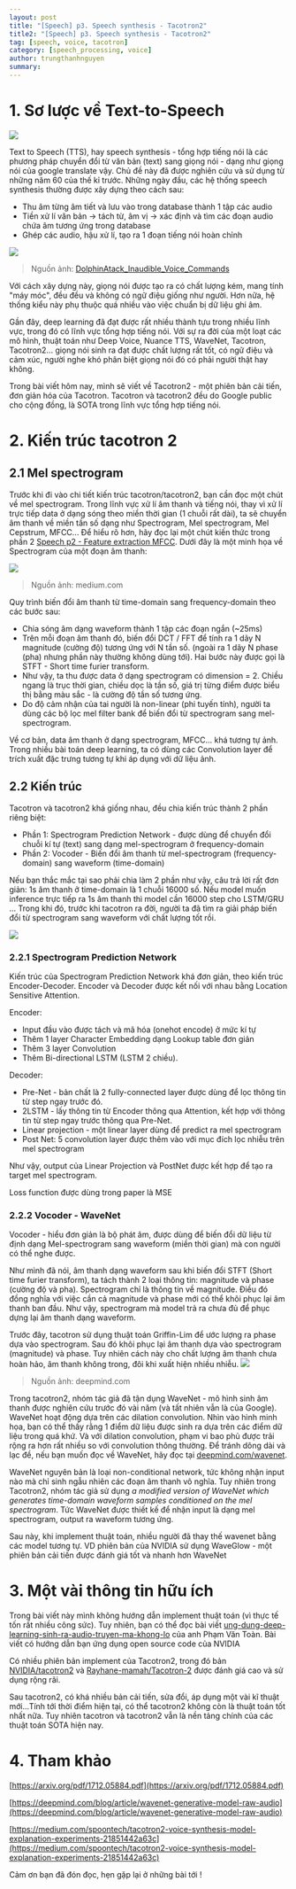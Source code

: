 ```yaml
---
layout: post
title: "[Speech] p3. Speech synthesis - Tacotron2"
title2: "[Speech] p3. Speech synthesis - Tacotron2"
tag: [speech, voice, tacotron]
category: [speech_processing, voice]
author: trungthanhnguyen
summary: 
---
```



# 1. Sơ lược về Text-to-Speech
![](https://images.viblo.asia/03fd5ece-18b2-49fa-8681-14face2d862a.jpg)

Text to Speech (TTS), hay speech synthesis - tổng hợp tiếng nói là các phương pháp chuyển đổi từ văn bản (text) sang giọng nói - dạng như giọng nói của google translate vậy. Chủ đề này đã được nghiên cứu và sử dụng từ những năm 60 của thế kỉ trước. Những ngày đầu, các hệ thống speech synthesis thường được xây dựng theo cách sau:

+ Thu âm từng âm tiết và lưu vào trong database thành 1 tập các audio
+ Tiền xử lí văn bản -> tách từ, âm vị -> xác định và tìm các đoạn audio chứa âm tương ứng trong database
+ Ghép các audio, hậu xử lí, tạo ra 1 đoạn tiếng nói hoàn chỉnh

![](https://images.viblo.asia/5648411a-e94f-48cc-81cd-b1601f122765.png)
> Nguồn ảnh: [DolphinAtack_Inaudible_Voice_Commands](https://www.researchgate.net/publication/319415640_DolphinAtack_Inaudible_Voice_Commands)

Với cách xây dựng này, giọng nói được tạo ra có chất lượng kém, mang tính "máy móc", đều đều và không có ngữ điệu giống như người. Hơn nữa, hệ thống kiểu này phụ thuộc quá nhiều vào việc chuẩn bị dữ liệu ghi âm.

Gần đây, deep learning đã đạt được rất nhiều thành tựu trong nhiều lĩnh vực, trong đó có lĩnh vực tổng hợp tiếng nói. Với sự ra đời của một loạt các mô hình, thuật toán như Deep Voice, Nuance TTS, WaveNet, Tacotron, Tacotron2... giọng nói sinh ra đạt được chất lượng rất tốt, có ngữ điệu và cảm xúc, người nghe khó phân biệt giọng nói đó có phải người thật hay không.

Trong bài viết hôm nay, mình sẽ viết về Tacotron2 - một phiên bản cải tiến, đơn giản hóa của Tacotron. Tacotron và tacotron2 đều do Google public cho cộng đồng, là SOTA trong lĩnh vực tổng hợp tiếng nói.

# 2. Kiến trúc tacotron 2
## 2.1 Mel spectrogram
Trước khi đi vào chi tiết kiến trúc tacotron/tacotron2, bạn cần đọc một chút về mel spectrogram. Trong lĩnh vực xử lí âm thanh và tiếng nói, thay vì xử lí trực tiếp data ở dạng sóng theo miền thời gian (1 chuỗi rất dài), ta sẽ chuyển âm thanh về miền tần số dạng như Spectrogram, Mel spectrogram, Mel Cepstrum, MFCC... Để hiểu rõ hơn, hãy đọc lại một chút kiến thức trong phần 2 [Speech p2 - Feature extraction MFCC](https://trungthanhnguyen0502.github.io/speech_processing/voice/2020/04/02/Speech-processing-2/). Dưới đây là một minh họa về Spectrogram của một đoạn âm thanh:

![](https://images.viblo.asia/9df93799-4357-4149-9d58-5da611461644.png)
> Nguồn ảnh: medium.com

Quy trình biến đổi âm thanh từ time-domain sang frequency-domain theo các bước sau:
+ Chia sóng âm dạng waveform thành 1 tập các đoạn ngắn (~25ms)
+ Trên mỗi đoạn âm thanh đó, biến đổi DCT / FFT để tính ra 1 dãy N magnitude (cường độ) tương ứng với N tần số. (ngoài ra 1 dãy N phase (pha) nhưng phần này thường không dùng tới). Hai bước này được gọi là STFT - Short time furier transform.
+ Như vậy, ta thu được data ở dạng spectrogram có dimension = 2. Chiều ngang là trục thời gian, chiều dọc là tần số, giá trị từng điểm được biểu thị bằng màu sắc - là cường độ tần số tương ứng.
+ Do độ cảm nhận của tai người là non-linear (phi tuyến tính), người ta dùng các bộ lọc mel filter bank để biến đổi từ spectrogram sang mel-spectrogram.

Về cơ bản, data âm thanh ở dạng spectrogram, MFCC... khá tương tự ảnh. Trong nhiều bài toán deep learning, ta có dùng các Convolution layer để trích xuất đặc trưng tương tự khi áp dụng với dữ liệu ảnh.
## 2.2 Kiến trúc
Tacotron và tacotron2 khá giống nhau, đều chia kiến trúc thành 2 phần riêng biệt:
+ Phần 1:  Spectrogram Prediction Network - được dùng để chuyển đổi chuỗi kí tự (text) sang dạng mel-spectrogram ở  frequency-domain
+ Phần 2: Vocoder - Biến đổi âm thanh từ  mel-spectrogram (frequency-domain) sang waveform (time-domain)

Nếu bạn thắc mắc tại sao phải chia làm 2 phần như vậy, câu trả lời rất đơn giản: 1s âm thanh ở time-domain là 1 chuỗi 16000 số. Nếu model muốn inference trực tiếp ra 1s âm thanh thì model cần 16000 step cho LSTM/GRU ... Trong khi đó, trước khi tacotron ra đời, người ta đã tìm ra giải pháp biến đổi từ spectrogram sang waveform với chất lượng tốt rồi.

![](https://images.viblo.asia/d40dff64-b8c4-4f8c-866c-9695f1966815.png)

### 2.2.1 Spectrogram Prediction Network
Kiến trúc của Spectrogram Prediction Network khá đơn giản, theo kiến trúc Encoder-Decoder. Encoder và Decoder được kết nối với nhau bằng Location Sensitive Attention.

Encoder:
+ Input đầu vào được tách và mã hóa (onehot encode) ở mức kí tự
+ Thêm 1 layer Character Embedding dạng Lookup table đơn giản
+ Thêm 3 layer Convolution
+ Thêm Bi-directional LSTM (LSTM 2 chiều).

Decoder:
+ Pre-Net - bản chất là 2 fully-connected layer được dùng để lọc thông tin từ step ngay trước đó.
+ 2LSTM - lấy thông tin từ Encoder thông qua Attention, kết hợp với thông tin từ step ngay trước thông qua Pre-Net.
+ Linear projection - một linear layer dùng để predict ra mel spectrogram
+ Post Net: 5 convolution layer được thêm vào với mục đích lọc nhiễu trên mel spectrogram

Như vậy, output của Linear Projection và PostNet được kết hợp để tạo ra target mel spectrogram.

Loss function được dùng trong paper là MSE

### 2.2.2 Vocoder - WaveNet
Vocoder - hiểu đơn giản là bộ phát âm, được dùng để biến đổi dữ liệu từ định dạng Mel-spectrogram sang waveform (miền thời gian) mà con người có thể nghe được. 

Như mình đã nói, âm thanh dạng waveform sau khi biến đổi STFT (Short time furier transform), ta tách thành 2 loại thông tin: magnitude và phase (cường độ và pha). Spectrogram chỉ là thông tin về magnitude. Điều đó đồng nghĩa với việc cần cả magnitude và phase mới có thể khôi phục lại âm thanh ban đầu. Như vậy, spectrogram mà model trả ra chưa đủ để phục dựng lại âm thanh dạng waveform.

Trước đây, tacotron sử dụng thuật toán Griffin-Lim để ước lượng ra phase dựa vào spectrogram. Sau đó khôi phục lại âm thanh dựa vào spectrogram (magnitude) và phase. Tuy nhiên cách này cho chất lượng âm thanh chưa hoàn hảo, âm thanh không trong, đôi khi xuất hiện nhiều nhiễu.
![](https://images.viblo.asia/92441a56-76ca-4703-aa93-dd254bafe27d.gif)
> Nguồn ảnh: deepmind.com
 
Trong tacotron2, nhóm tác giả đã tận dụng WaveNet - mô hình sinh âm thanh được nghiên cứu trước đó vài năm (và tất nhiên vẫn là của Google). WaveNet hoạt động dựa trên các dilation convolution. Nhìn vào hình minh họa, bạn có thể thấy rằng 1 điểm dữ liệu được sinh ra dựa trên các điểm dữ liệu trong quá khứ. Và với dilation convolution, phạm vi bao phủ được trải rộng ra hơn rất nhiều so với convolution thông thường. Để tránh dông dài và lạc đề, nếu bạn muốn đọc về WaveNet, hãy đọc tại [deepmind.com/wavenet](https://deepmind.com/blog/article/wavenet-generative-model-raw-audio).

WaveNet nguyên bản là loại non-conditional network, tức không nhận input nào mà chỉ sinh ngẫu nhiên các đoạn âm thanh vô nghĩa. Tuy nhiên trong Tacotron2, nhóm tác giả sử dụng *a modified version of WaveNet
which generates time-domain waveform samples conditioned on the
mel spectrogram*. Tức WaveNet được thiết kế để nhận input là dạng mel spectrogram, output ra waveform tương ứng.

Sau này, khi implement thuật toán, nhiều người đã thay thế wavenet bằng các model tương tự. VD phiên bản của NVIDIA sử dụng WaveGlow - một phiên bản cải tiến được đánh giá tốt và nhanh hơn WaveNet

# 3.  Một vài thông tin hữu ích
Trong bài viết này mình không hướng dẫn implement thuật toán (vì thực tế tốn rất nhiều công sức). Tuy nhiên, bạn có thể đọc bài viết [ung-dung-deep-learning-sinh-ra-audio-truyen-ma-khong-lo](https://viblo.asia/p/ong-toan-vi-loc-ung-dung-deep-learning-tu-dong-sinh-ra-series-audio-truyen-ma-sieu-to-khong-lo-bJzKmwqkl9N) của anh Phạm Văn Toàn. Bài viết có hướng dẫn bạn ứng dụng open source code của NVIDIA

Có nhiều phiên bản implement của Tacotron2, trong đó bản [NVIDIA/tacotron2](https://github.com/NVIDIA/tacotron2) và [Rayhane-mamah/Tacotron-2](https://github.com/Rayhane-mamah/Tacotron-2) được đánh giá cao và sử dụng rộng rãi.

Sau tacotron2, có khá nhiều bản cải tiến, sửa đổi, áp dụng một vài kĩ thuật mới...Tính tới thời điểm hiện tại, có thể tacotron2 không còn là thuật toán tốt nhất nữa.  Tuy nhiên tacotron và tacotron2 vẫn là nền tảng chính của các thuật toán SOTA hiện nay. 

# 4. Tham khảo
[https://arxiv.org/pdf/1712.05884.pdf](https://arxiv.org/pdf/1712.05884.pdf)

[https://deepmind.com/blog/article/wavenet-generative-model-raw-audio](https://deepmind.com/blog/article/wavenet-generative-model-raw-audio)

[https://medium.com/spoontech/tacotron2-voice-synthesis-model-explanation-experiments-21851442a63c](https://medium.com/spoontech/tacotron2-voice-synthesis-model-explanation-experiments-21851442a63c)

Cảm ơn bạn đã đón đọc, hẹn gặp lại ở những bài tới !